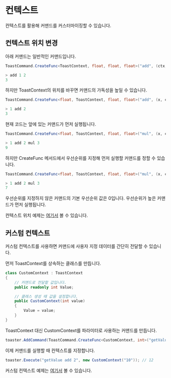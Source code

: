 # 컨텍스트

컨텍스트를 활용해 커맨드를 커스터마이징할 수 있습니다.

## 컨텍스트 위치 변경

아래 커맨드는 일반적인 커맨드입니다.
```cs
ToastCommand.CreateFunc<ToastContext, float, float, float>("add", (ctx, x, y) => x + y)
```
```js
> add 1 2
3
```

하지만 ToastContext의 위치를 바꾸면 커맨드의 가독성을 높일 수 있습니다.
```cs
ToastCommand.CreateFunc<float, ToastContext, float, float>("add", (x, ctx, y) => x + y)
```
```js
> 1 add 2
3
```

현재 코드는 앞에 있는 커맨드가 먼저 실행됩니다.
```cs
ToastCommand.CreateFunc<float, ToastContext, float, float>("mul", (x, ctx, y) => x * y)
```
```js
> 1 add 2 mul 3
9
```

하지만 CreateFunc 메서드에서 우선순위를 지정해 먼저 실행할 커맨드를 정할 수 있습니다.
```cs
ToastCommand.CreateFunc<float, ToastContext, float, float>("mul", (x, ctx, y) => x * y, 1)
```
```js
> 1 add 2 mul 3
7
```

우선순위를 지정하지 않은 커맨드의 기본 우선순위 값은 0입니다. 우선순위가 높은 커맨드가 먼저 실행됩니다.


컨텍스트 위치 예제는 [여기서](https://github.com/choshinyoung/Toast/blob/master/Examples/Calculator.cs) 볼 수 있습니다.


## 커스텀 컨텍스트

커스텀 컨텍스트를 사용하면 커맨드에 사용자 지정 데이터를 간단히 전달할 수 있습니다.

먼저 ToastContext를 상속하는 클래스를 만듭니다.
```cs
class CustomContext : ToastContext
{
    // 커맨드로 전달할 값입니다.
    public readonly int Value;

    // 클래스 생성 때 값을 설정합니다.
    public CustomContext(int value)
    {
        Value = value;
    }
}
```

ToastContext 대신 CustomContext를 파라미터로 사용하는 커맨드를 만듭니다.
```cs
toaster.AddCommand(ToastCommand.CreateFunc<CustomContext, int>("getValue", (ctx) => ctx.Value));
```

이제 커맨드를 실행할 때 컨텍스트를 지정합니다.
```cs
toaster.Execute("getValue add 2", new CustomContext("10")); // 12
```

커스텀 컨텍스트 예제는 [여기서](https://github.com/choshinyoung/Toast/blob/master/Examples/CustomContextExample.cs) 볼 수 있습니다.
